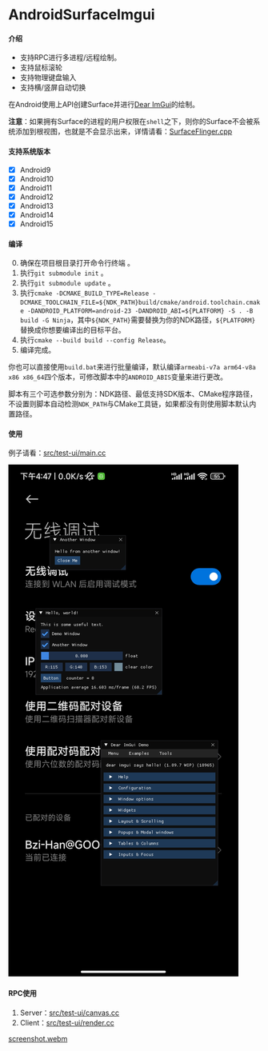# AndroidSurfaceImgui

#### 介绍

+ 支持RPC进行多进程/远程绘制。
+ 支持鼠标滚轮
+ 支持物理键盘输入
+ 支持横/竖屏自动切换

在Android使用上API创建Surface并进行[Dear ImGui](https://github.com/ocornut/imgui.git)的绘制。

**注意**：如果拥有Surface的进程的用户权限在`shell`之下，则你的Surface不会被系统添加到根视图，也就是不会显示出来，详情请看：[SurfaceFlinger.cpp](https://cs.android.com/android/platform/superproject/main/+/main:frameworks/native/services/surfaceflinger/SurfaceFlinger.cpp;l=4769)

#### 支持系统版本

+ [x] Android9
+ [x] Android10
+ [x] Android11
+ [x] Android12
+ [x] Android13
+ [x] Android14
+ [x] Android15

#### 编译

0. 确保在项目根目录打开命令行终端 。
1. 执行`git submodule init` 。
2. 执行`git submodule update` 。
3. 执行`cmake -DCMAKE_BUILD_TYPE=Release -DCMAKE_TOOLCHAIN_FILE=${NDK_PATH}build/cmake/android.toolchain.cmake -DANDROID_PLATFORM=android-23 -DANDROID_ABI=${PLATFORM} -S . -B build -G Ninja`，其中`${NDK_PATH}`需要替换为你的NDK路径，`${PLATFORM}`替换成你想要编译出的目标平台。
4. 执行`cmake --build build --config Release`。
5. 编译完成。

你也可以直接使用`build.bat`来进行批量编译，默认编译`armeabi-v7a arm64-v8a x86 x86_64`四个版本，可修改脚本中的`ANDROID_ABIS`变量来进行更改。

脚本有三个可选参数分别为：NDK路径、最低支持SDK版本、CMake程序路径，不设置则脚本自动检测`NDK_PATH`与CMake工具链，如果都没有则使用脚本默认内置路径。

#### 使用

例子请看：[src/test-ui/main.cc](https://github.com/Bzi-Han/AndroidSurfaceImgui/blob/main/src/test-ui/main.cc)

![screenshot.jpg](https://github.com/Bzi-Han/AndroidSurfaceImgui/blob/main/screenshot.jpg)

#### RPC使用

1. Server：[src/test-ui/canvas.cc](https://github.com/Bzi-Han/AndroidSurfaceImgui/blob/main/src/test-ui/canvas.cc)
2. Client：[src/test-ui/render.cc](https://github.com/Bzi-Han/AndroidSurfaceImgui/blob/main/src/test-ui/render.cc)

[screenshot.webm](https://github.com/Bzi-Han/AndroidSurfaceImgui/assets/75075077/7b6f7adc-2b68-44d1-bf7a-53bcf0a151a3)

